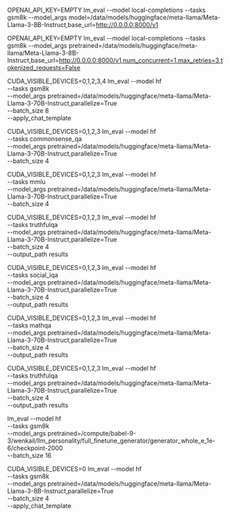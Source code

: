 <!-- lm_eval --model local-completions --tasks gsm8k --model_args model=meta-llama/Meta-Llama-3-8B-Instruct,tokenizer_backend=huggingface,base_url=http://0.0.0.0:8000/v1,num_concurrent=1,max_retries=3,tokenized_requests=False -->
<!-- --model_args model=meta-llama/Meta-Llama-3-8B-Instruct -->
OPENAI_API_KEY=EMPTY lm_eval --model local-completions --tasks gsm8k --model_args model=/data/models/huggingface/meta-llama/Meta-Llama-3-8B-Instruct,base_url=http://0.0.0.0:8000/v1

OPENAI_API_KEY=EMPTY lm_eval --model local-completions --tasks gsm8k --model_args pretrained=/data/models/huggingface/meta-llama/Meta-Llama-3-8B-Instruct,base_url=http://0.0.0.0:8000/v1,num_concurrent=1,max_retries=3,tokenized_requests=False

<!-- GSM8K -->
CUDA_VISIBLE_DEVICES=0,1,2,3,4 lm_eval --model hf \
    --tasks gsm8k \
    --model_args pretrained=/data/models/huggingface/meta-llama/Meta-Llama-3-70B-Instruct,parallelize=True \
    --batch_size 8 \
    --apply_chat_template

<!-- Commonsense QA -->

CUDA_VISIBLE_DEVICES=0,1,2,3 lm_eval --model hf \
    --tasks commonsense_qa \
    --model_args pretrained=/data/models/huggingface/meta-llama/Meta-Llama-3-70B-Instruct,parallelize=True \
    --batch_size 4

<!-- MMLU -->
CUDA_VISIBLE_DEVICES=0,1,2,3 lm_eval --model hf \
    --tasks mmlu \
    --model_args pretrained=/data/models/huggingface/meta-llama/Meta-Llama-3-70B-Instruct,parallelize=True \
    --batch_size 4

<!-- Truthful QA -->
CUDA_VISIBLE_DEVICES=0,1,2,3 lm_eval --model hf \
    --tasks truthfulqa \
    --model_args pretrained=/data/models/huggingface/meta-llama/Meta-Llama-3-70B-Instruct,parallelize=True \
    --batch_size 4 \
    --output_path results 

<!-- SocialIQA -->
CUDA_VISIBLE_DEVICES=0,1,2,3 lm_eval --model hf \
    --tasks social_iqa \
    --model_args pretrained=/data/models/huggingface/meta-llama/Meta-Llama-3-70B-Instruct,parallelize=True \
    --batch_size 4 \
    --output_path results 

<!-- MathQA -->
CUDA_VISIBLE_DEVICES=0,1,2,3 lm_eval --model hf \
    --tasks mathqa \
    --model_args pretrained=/data/models/huggingface/meta-llama/Meta-Llama-3-70B-Instruct,parallelize=True \
    --batch_size 4 \
    --output_path results 

<!-- GPQA -->
CUDA_VISIBLE_DEVICES=0,1,2,3 lm_eval --model hf \
    --tasks truthfulqa \
    --model_args pretrained=/data/models/huggingface/meta-llama/Meta-Llama-3-70B-Instruct,parallelize=True \
    --batch_size 4 \
    --output_path results 

lm_eval --model hf \
    --tasks gsm8k \
    --model_args pretrained=/compute/babel-9-3/wenkail/llm_personality/full_finetune_generator/generator_whole_e_1e-6/checkpoint-2000 \
    --batch_size 16




<!-- For Debugging -->
CUDA_VISIBLE_DEVICES=0 lm_eval --model hf \
    --tasks gsm8k \
    --model_args pretrained=/data/models/huggingface/meta-llama/Meta-Llama-3-8B-Instruct,parallelize=True \
    --batch_size 4 \
    --apply_chat_template
